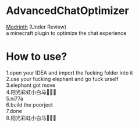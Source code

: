 # AdvancedChatOptimizer
[Modrinth](https://modrinth.com/plugin/advancedchatoptimizer) (Under Review) <br />
a minecraft plugin to optimize the chat experience <br />
# How to use?
1.open your IDEA and import the fucking folder into it <br />
2.use your fucking elephant and go fuck urself <br />
3.elephant got move <br />
4.阳光彩虹小白马🐎🐎🐎 <br />
5.ni77a <br />
6.build the poorject <br />
7.done <br />
8.阳光彩虹小白马🐎🐎🐎 <br />

